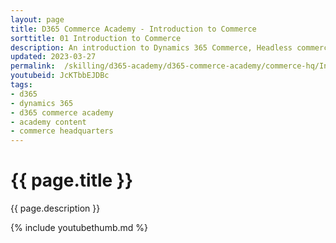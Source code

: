 ```yaml
---
layout: page
title: D365 Commerce Academy - Introduction to Commerce
sorttitle: 01 Introduction to Commerce
description: An introduction to Dynamics 365 Commerce, Headless commerce engine and component architecture.
updated: 2023-03-27
permalink:  /skilling/d365-academy/d365-commerce-academy/commerce-hq/IntroToCommerce
youtubeid: JcKTbbEJDBc
tags: 
- d365
- dynamics 365
- d365 commerce academy
- academy content
- commerce headquarters
---
```


# {{ page.title }}

{{ page.description }}

{% include youtubethumb.md %}